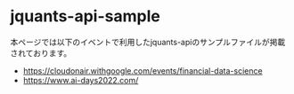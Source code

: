 # jquants-api-sample

本ページでは以下のイベントで利用したjquants-apiのサンプルファイルが掲載されております。
- https://cloudonair.withgoogle.com/events/financial-data-science
- https://www.ai-days2022.com/
